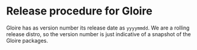 # Release procedure for Gloire

Gloire has as version number its release date as `yyyymmdd`. We are a rolling
release distro, so the version number is just indicative of a snapshot of
the Gloire packages.
